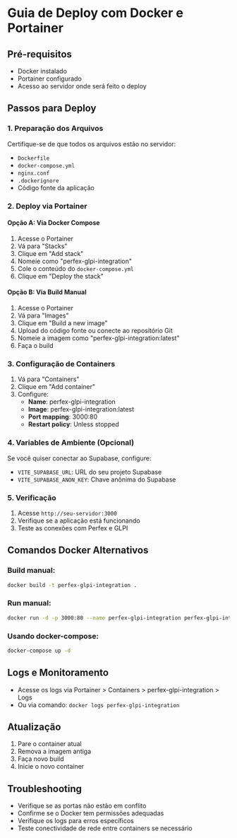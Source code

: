 
# Guia de Deploy com Docker e Portainer

## Pré-requisitos
- Docker instalado
- Portainer configurado
- Acesso ao servidor onde será feito o deploy

## Passos para Deploy

### 1. Preparação dos Arquivos
Certifique-se de que todos os arquivos estão no servidor:
- `Dockerfile`
- `docker-compose.yml`
- `nginx.conf`
- `.dockerignore`
- Código fonte da aplicação

### 2. Deploy via Portainer

#### Opção A: Via Docker Compose
1. Acesse o Portainer
2. Vá para "Stacks"
3. Clique em "Add stack"
4. Nomeie como "perfex-glpi-integration"
5. Cole o conteúdo do `docker-compose.yml`
6. Clique em "Deploy the stack"

#### Opção B: Via Build Manual
1. Acesse o Portainer
2. Vá para "Images"
3. Clique em "Build a new image"
4. Upload do código fonte ou conecte ao repositório Git
5. Nomeie a imagem como "perfex-glpi-integration:latest"
6. Faça o build

### 3. Configuração de Containers
1. Vá para "Containers"
2. Clique em "Add container"
3. Configure:
   - **Name**: perfex-glpi-integration
   - **Image**: perfex-glpi-integration:latest
   - **Port mapping**: 3000:80
   - **Restart policy**: Unless stopped

### 4. Variables de Ambiente (Opcional)
Se você quiser conectar ao Supabase, configure:
- `VITE_SUPABASE_URL`: URL do seu projeto Supabase
- `VITE_SUPABASE_ANON_KEY`: Chave anônima do Supabase

### 5. Verificação
1. Acesse `http://seu-servidor:3000`
2. Verifique se a aplicação está funcionando
3. Teste as conexões com Perfex e GLPI

## Comandos Docker Alternativos

### Build manual:
```bash
docker build -t perfex-glpi-integration .
```

### Run manual:
```bash
docker run -d -p 3000:80 --name perfex-glpi-integration perfex-glpi-integration
```

### Usando docker-compose:
```bash
docker-compose up -d
```

## Logs e Monitoramento
- Acesse os logs via Portainer > Containers > perfex-glpi-integration > Logs
- Ou via comando: `docker logs perfex-glpi-integration`

## Atualização
1. Pare o container atual
2. Remova a imagem antiga
3. Faça novo build
4. Inicie o novo container

## Troubleshooting
- Verifique se as portas não estão em conflito
- Confirme se o Docker tem permissões adequadas
- Verifique os logs para erros específicos
- Teste conectividade de rede entre containers se necessário
